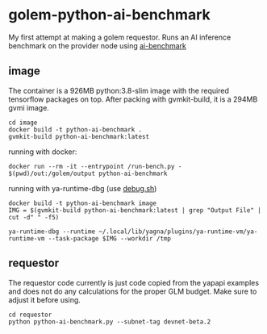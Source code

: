 # golem-python-ai-benchmark

My first attempt at making a golem requestor. Runs an AI inference benchmark on the provider node using [ai-benchmark](https://pypi.org/project/ai-benchmark/)

## image
The container is a 926MB python:3.8-slim image with the required tensorflow packages on top. After packing with gvmkit-build, it is a 294MB gvmi image.

```
cd image
docker build -t python-ai-benchmark .
gvmkit-build python-ai-benchmark:latest
```

running with docker:
```
docker run --rm -it --entrypoint /run-bench.py - $(pwd)/out:/golem/output python-ai-benchmark
```

running with ya-runtime-dbg (use [debug.sh](./debug.sh))
```
docker build -t python-ai-benchmark image
IMG = $(gvmkit-build python-ai-benchmark:latest | grep "Output File" | cut -d" " -f5)

ya-runtime-dbg --runtime ~/.local/lib/yagna/plugins/ya-runtime-vm/ya-runtime-vm --task-package $IMG --workdir /tmp
```

## requestor
The requestor code currently is just code copied from the yapapi examples and does not do any calculations for the proper GLM budget. Make sure to adjust it before using.

```
cd requestor
python python-ai-benchmark.py --subnet-tag devnet-beta.2
```